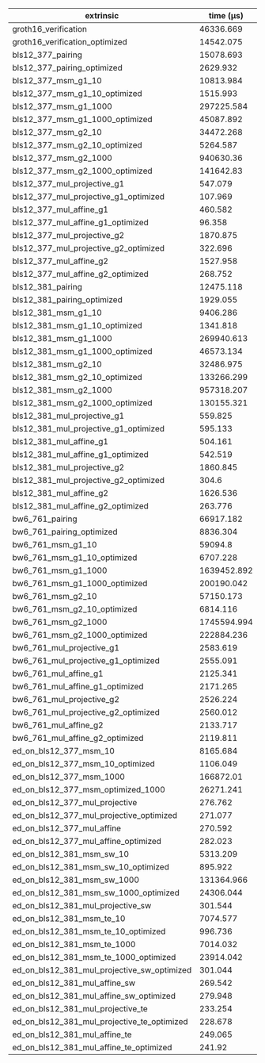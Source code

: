 | extrinsic                                   | time (µs)   |
| ------------------------------------------- | ----------- |
| groth16_verification                        | 46336.669   |
| groth16_verification_optimized              | 14542.075   |
| bls12_377_pairing                           | 15078.693   |
| bls12_377_pairing_optimized                 | 2629.932    |
| bls12_377_msm_g1_10                         | 10813.984   |
| bls12_377_msm_g1_10_optimized               | 1515.993    |
| bls12_377_msm_g1_1000                       | 297225.584  |
| bls12_377_msm_g1_1000_optimized             | 45087.892   |
| bls12_377_msm_g2_10                         | 34472.268   |
| bls12_377_msm_g2_10_optimized               | 5264.587    |
| bls12_377_msm_g2_1000                       | 940630.36   |
| bls12_377_msm_g2_1000_optimized             | 141642.83   |
| bls12_377_mul_projective_g1                 | 547.079     |
| bls12_377_mul_projective_g1_optimized       | 107.969     |
| bls12_377_mul_affine_g1                     | 460.582     |
| bls12_377_mul_affine_g1_optimized           | 96.358      |
| bls12_377_mul_projective_g2                 | 1870.875    |
| bls12_377_mul_projective_g2_optimized       | 322.696     |
| bls12_377_mul_affine_g2                     | 1527.958    |
| bls12_377_mul_affine_g2_optimized           | 268.752     |
| bls12_381_pairing                           | 12475.118   |
| bls12_381_pairing_optimized                 | 1929.055    |
| bls12_381_msm_g1_10                         | 9406.286    |
| bls12_381_msm_g1_10_optimized               | 1341.818    |
| bls12_381_msm_g1_1000                       | 269940.613  |
| bls12_381_msm_g1_1000_optimized             | 46573.134   |
| bls12_381_msm_g2_10                         | 32486.975   |
| bls12_381_msm_g2_10_optimized               | 133266.299  |
| bls12_381_msm_g2_1000                       | 957318.207  |
| bls12_381_msm_g2_1000_optimized             | 130155.321  |
| bls12_381_mul_projective_g1                 | 559.825     |
| bls12_381_mul_projective_g1_optimized       | 595.133     |
| bls12_381_mul_affine_g1                     | 504.161     |
| bls12_381_mul_affine_g1_optimized           | 542.519     |
| bls12_381_mul_projective_g2                 | 1860.845    |
| bls12_381_mul_projective_g2_optimized       | 304.6       |
| bls12_381_mul_affine_g2                     | 1626.536    |
| bls12_381_mul_affine_g2_optimized           | 263.776     |
| bw6_761_pairing                             | 66917.182   |
| bw6_761_pairing_optimized                   | 8836.304    |
| bw6_761_msm_g1_10                           | 59094.8     |
| bw6_761_msm_g1_10_optimized                 | 6707.228    |
| bw6_761_msm_g1_1000                         | 1639452.892 |
| bw6_761_msm_g1_1000_optimized               | 200190.042  |
| bw6_761_msm_g2_10                           | 57150.173   |
| bw6_761_msm_g2_10_optimized                 | 6814.116    |
| bw6_761_msm_g2_1000                         | 1745594.994 |
| bw6_761_msm_g2_1000_optimized               | 222884.236  |
| bw6_761_mul_projective_g1                   | 2583.619    |
| bw6_761_mul_projective_g1_optimized         | 2555.091    |
| bw6_761_mul_affine_g1                       | 2125.341    |
| bw6_761_mul_affine_g1_optimized             | 2171.265    |
| bw6_761_mul_projective_g2                   | 2526.224    |
| bw6_761_mul_projective_g2_optimized         | 2560.012    |
| bw6_761_mul_affine_g2                       | 2133.717    |
| bw6_761_mul_affine_g2_optimized             | 2119.811    |
| ed_on_bls12_377_msm_10                      | 8165.684    |
| ed_on_bls12_377_msm_10_optimized            | 1106.049    |
| ed_on_bls12_377_msm_1000                    | 166872.01   |
| ed_on_bls12_377_msm_optimized_1000          | 26271.241   |
| ed_on_bls12_377_mul_projective              | 276.762     |
| ed_on_bls12_377_mul_projective_optimized    | 271.077     |
| ed_on_bls12_377_mul_affine                  | 270.592     |
| ed_on_bls12_377_mul_affine_optimized        | 282.023     |
| ed_on_bls12_381_msm_sw_10                   | 5313.209    |
| ed_on_bls12_381_msm_sw_10_optimized         | 895.922     |
| ed_on_bls12_381_msm_sw_1000                 | 131364.966  |
| ed_on_bls12_381_msm_sw_1000_optimized       | 24306.044   |
| ed_on_bls12_381_mul_projective_sw           | 301.544     |
| ed_on_bls12_381_msm_te_10                   | 7074.577    |
| ed_on_bls12_381_msm_te_10_optimized         | 996.736     |
| ed_on_bls12_381_msm_te_1000                 | 7014.032    |
| ed_on_bls12_381_msm_te_1000_optimized       | 23914.042   |
| ed_on_bls12_381_mul_projective_sw_optimized | 301.044     |
| ed_on_bls12_381_mul_affine_sw               | 269.542     |
| ed_on_bls12_381_mul_affine_sw_optimized     | 279.948     |
| ed_on_bls12_381_mul_projective_te           | 233.254     |
| ed_on_bls12_381_mul_projective_te_optimized | 228.678     |
| ed_on_bls12_381_mul_affine_te               | 249.065     |
| ed_on_bls12_381_mul_affine_te_optimized     | 241.92      |
